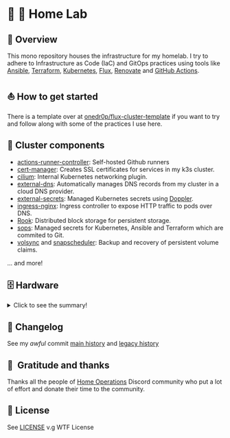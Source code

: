 # 🏡 🧪 Home Lab

## 📖 Overview

This mono repository houses the infrastructure for my homelab. I try to adhere to Infrastructure as Code (IaC) and GitOps practices using tools like [Ansible](https://www.ansible.com/), [Terraform](https://www.terraform.io/), [Kubernetes](https://kubernetes.io/), [Flux](https://github.com/fluxcd/flux2), [Renovate](https://github.com/renovatebot/renovate) and [GitHub Actions](https://github.com/features/actions).

## ⛵ How to get started

There is a template over at [onedr0p/flux-cluster-template](https://github.com/onedr0p/flux-cluster-template) if you want to try and follow along with some of the practices I use here.

## 🎨 Cluster components

+ [actions-runner-controller](https://github.com/actions/actions-runner-controller): Self-hosted Github runners
+ [cert-manager](https://cert-manager.io/docs/): Creates SSL certificates for services in my k3s cluster.
+ [cilium](https://cilium.io/get-started/): Internal Kubernetes networking plugin.
+ [external-dns](https://github.com/kubernetes-sigs/external-dns): Automatically manages DNS records from my cluster in a cloud DNS provider.
+ [external-secrets](https://github.com/external-secrets/external-secrets/): Managed Kubernetes secrets using [Doppler](https://www.doppler.com).
+ [ingress-nginx](https://github.com/kubernetes/ingress-nginx/): Ingress controller to expose HTTP traffic to pods over DNS.
+ [Rook](https://rook.io): Distributed block storage for persistent storage.
+ [sops](https://github.com/mozilla/sops): Managed secrets for Kubernetes, Ansible and Terraform which are commited to Git.
+ [volsync](https://volsync.readthedocs.io/en/stable/) and [snapscheduler](https://backube.github.io/snapscheduler/): Backup and recovery of persistent volume claims.

... and more!

## 🗄️ Hardware
<details>
  <summary>Click to see the summary!</summary>

## Production Nodes

| Device             | Count | Specs                                                                                                                                                                                                                                                                                                          | OS                                                  |
|--------------------|-------|----------------------------------------------------------------------------------------------------------------------------------------------------------------------------------------------------------------------------------------------------------------------------------------------------------------|-----------------------------------------------------|
| MinisForum um350   | 1     | **CPU** `Intel i5-8279U (8) @ 4.100GHz` <br/> **GPU** `Intel CoffeeLake-U GT3e` <br/> **RAM** `32GB` <br/> **M.2 SSD** `500GB` <br/> **HDD SSD** `500GB`                                                                                                                                                       | Ubuntu 22.04.4 LTS (Jammy Jellyfish)                    |
| MinisForum um350   | 1     | **CPU** `AMD Ryzen 5 3550H @ 2.100GHz` <br/> **GPU** `AMD ATI Radeon Vega Series` <br/> **RAM** `32GB` <br/> **M.2 SSD** `500GB` <br/> **HDD SSD** `500GB`                                                                                                                                                     | Ubuntu 22.04.4 LTS (Jammy Jellyfish)                      |
| Minisforum um560   | 1     | **CPU** `AMD Ryzen 5 5600H @ 12x 3.3GHz` <br/> **GPU** `AMD ATI Radeon Vega Series` <br/> **RAM** `32GB`  <br/> **M.2 SSD** `1TB` <br/> **HDD SSD** `500GB`                                                                                                                                                    | Ubuntu 22.04.4 LTS (Jammy Jellyfish)                      |

## Staging Nodes

| Device             | Count | Specs                                                                                                                                                                                                                                                                                                          | OS                                                  |
|--------------------|-------|----------------------------------------------------------------------------------------------------------------------------------------------------------------------------------------------------------------------------------------------------------------------------------------------------------------|-----------------------------------------------------|
| Turing Pi RK1      | 4     | **CPU** <br/> `4x&middot;(Cortex-A76 + Cortex-A55)` <br/> **GPU** `ARM Mali-G610MP4 4-core GPU` <br/> **NPU** `AI accelerator NPU 6TOPS` <br/> **RAM** `16GB` <br/> **M.2 SSD** `500GB` <br/> [RK1 Specs](https://docs.turingpi.com/docs/turing-rk1-specs-and-io-ports) | Ubuntu 22.04 LTS Server based on the BSP Linux 5.10 |

## Networking

| Device             | Count | Specs                                                                                                                                                                                                                                                                                                         | OS       |
|--------------------|-------|---------------------------------------------------------------------------------------------------------------------------------------------------------------------------------------------------------------------------------------------------------------------------------------------------------------|----------|
| Turing Pi Board V2 | 1     | **Switch** <br/>   - `1Gbps Switch (RTL8370MB-CG +)` <br/>   - VLAN Support <br/> **Storage Interfaces** <br/>   - `2x SATA 3 up to 6Gbps per port*` <br/>   - 4x M.2 Slots (2260 or 2280 NVMe drives) <br/> https://docs.turingpi.com/docs/turing-pi2-specs-and-io-ports                                     |          |
| Unifi UDM Pro      | 1     | **CPU** `4-core ARM Cortex®-A57 @1.7GHz`  <br/> **System Memory** `4GB DDR4` <br/> **On-board storage**  `16 GB eMMC` <br/> **Networking interface** <br/>  - (8) LAN: `GbE RJ45 ports` <br/>  - (1) WAN: `GbE RJ45 port` <br/> **SFP+ interface** <br/>  - (1) LAN: `10G SFP+`  <br/>  - (1) WAN: `10G SFP+` | Unify OS |

</details>

## 📜 Changelog

See my _awful_ commit [main history](https://github.com/oscaromeu/home-ops/commits/main) and [legacy history](https://github.com/oscaromeu/home-ops/tree/d75a6360586de8b5b5c4ff6b553b7512cfea5007)

## :handshake:&nbsp; Gratitude and thanks

Thanks all the people of [Home Operations](https://discord.gg/home-operations) Discord community who put a lot of effort and donate their time to the community.

## 🔏 License

See [LICENSE](./LICENSE) v.g WTF License
